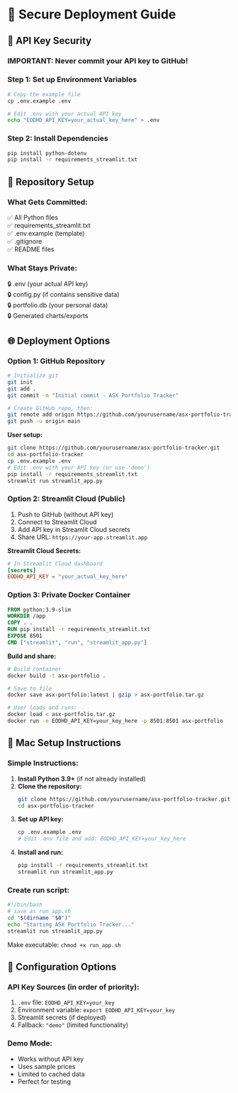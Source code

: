# 🚀 Secure Deployment Guide

## 🔐 API Key Security

### **IMPORTANT: Never commit your API key to GitHub!**

### Step 1: Set up Environment Variables
```bash
# Copy the example file
cp .env.example .env

# Edit .env with your actual API key
echo "EODHD_API_KEY=your_actual_key_here" > .env
```

### Step 2: Install Dependencies
```bash
pip install python-dotenv
pip install -r requirements_streamlit.txt
```

## 📁 Repository Setup

### **What Gets Committed:**
✅ All Python files  
✅ requirements_streamlit.txt  
✅ .env.example (template)  
✅ .gitignore  
✅ README files  

### **What Stays Private:**
🔒 .env (your actual API key)  
🔒 config.py (if contains sensitive data)  
🔒 portfolio.db (your personal data)  
🔒 Generated charts/exports  

## 🌐 Deployment Options

### **Option 1: GitHub Repository**
```bash
# Initialize git
git init
git add .
git commit -m "Initial commit - ASX Portfolio Tracker"

# Create GitHub repo, then:
git remote add origin https://github.com/yourusername/asx-portfolio-tracker.git
git push -u origin main
```

**User setup:**
```bash
git clone https://github.com/yourusername/asx-portfolio-tracker.git
cd asx-portfolio-tracker
cp .env.example .env
# Edit .env with your API key (or use 'demo')
pip install -r requirements_streamlit.txt
streamlit run streamlit_app.py
```

### **Option 2: Streamlit Cloud (Public)**
1. Push to GitHub (without API key)
2. Connect to Streamlit Cloud
3. Add API key in Streamlit Cloud secrets
4. Share URL: `https://your-app.streamlit.app`

**Streamlit Cloud Secrets:**
```toml
# In Streamlit Cloud dashboard
[secrets]
EODHD_API_KEY = "your_actual_key_here"
```

### **Option 3: Private Docker Container**
```dockerfile
FROM python:3.9-slim
WORKDIR /app
COPY . .
RUN pip install -r requirements_streamlit.txt
EXPOSE 8501
CMD ["streamlit", "run", "streamlit_app.py"]
```

**Build and share:**
```bash
# Build container
docker build -t asx-portfolio .

# Save to file
docker save asx-portfolio:latest | gzip > asx-portfolio.tar.gz

# User loads and runs:
docker load < asx-portfolio.tar.gz
docker run -e EODHD_API_KEY=your_key_here -p 8501:8501 asx-portfolio
```

## 🍎 Mac Setup Instructions

### **Simple Instructions:**
1. **Install Python 3.9+** (if not already installed)
2. **Clone the repository:**
   ```bash
   git clone https://github.com/yourusername/asx-portfolio-tracker.git
   cd asx-portfolio-tracker
   ```
3. **Set up API key:**
   ```bash
   cp .env.example .env
   # Edit .env file and add: EODHD_API_KEY=your_key_here
   ```
4. **Install and run:**
   ```bash
   pip install -r requirements_streamlit.txt
   streamlit run streamlit_app.py
   ```

### **Create run script:**
```bash
#!/bin/bash
# save as run_app.sh
cd "$(dirname "$0")"
echo "Starting ASX Portfolio Tracker..."
streamlit run streamlit_app.py
```

Make executable: `chmod +x run_app.sh`

## 🔧 Configuration Options

### **API Key Sources (in order of priority):**
1. `.env` file: `EODHD_API_KEY=your_key`
2. Environment variable: `export EODHD_API_KEY=your_key`
3. Streamlit secrets (if deployed)
4. Fallback: `"demo"` (limited functionality)

### **Demo Mode:**
- Works without API key
- Uses sample prices
- Limited to cached data
- Perfect for testing
